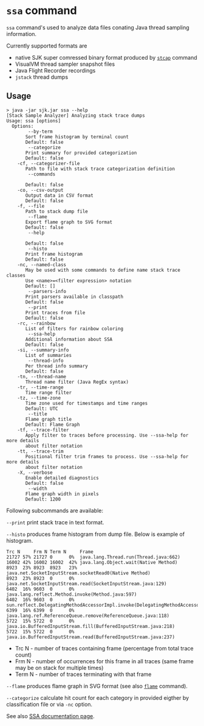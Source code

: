 `ssa` command
=============

`ssa` command's used to analyze data files conating Java thread sampling information.

Currently supported formats are

 - native SJK super comressed binary format produced by [`stcap`](STCAP.md) command
 - VisualVM thread sampler snapshot files
 - Java Flight Recorder recordings
 - `jstack` thread dumps

Usage
-----

    > java -jar sjk.jar ssa --help
	[Stack Sample Analyzer] Analyzing stack trace dumps
	Usage: ssa [options]
	  Options:
			--by-term
		   Sort frame histogram by terminal count
		   Default: false
			--categorize
		   Print summary for provided categorization
		   Default: false
		-cf, --categorizer-file
		   Path to file with stack trace categorization definition
			--commands
		   
		   Default: false
		-co, --csv-output
		   Output data in CSV format
		   Default: false
		-f, --file
		   Path to stack dump file
			--flame
		   Export flame graph to SVG format
		   Default: false
			--help
		   
		   Default: false
			--histo
		   Print frame histogram
		   Default: false
		-nc, --named-class
		   May be used with some commands to define name stack trace classes
	       Use <name>=<filter expression> notation
		   Default: []
			--parsers-info
		   Print parsers available in classpath
		   Default: false
			--print
		   Print traces from file
		   Default: false
		-rc, --rainbow
		   List of filters for rainbow coloring
			--ssa-help
		   Additional information about SSA
		   Default: false
		-si, --summary-info
		   List of summaries
			--thread-info
		   Per thread info summary
		   Default: false
		-tn, --thread-name
		   Thread name filter (Java RegEx syntax)
		-tr, --time-range
		   Time range filter
		-tz, --time-zone
		   Time zone used for timestamps and time ranges
		   Default: UTC
			--title
		   Flame graph title
		   Default: Flame Graph
		-tf, --trace-filter
		   Apply filter to traces before processing. Use --ssa-help for more details
		   about filter notation
		-tt, --trace-trim
		   Positional filter trim frames to process. Use --ssa-help for more details
		   about filter notation
		-X, --verbose
		   Enable detailed diagnostics
		   Default: false
			--width
		   Flame graph width in pixels
		   Default: 1200

Following subcommands are available:

`--print` print stack trace in text format.

`--histo` produces frame histogram from dump file. Below is example of histogram.

	Trc N     Frm N Term N     Frame                                                                                                                 
	21727 57% 21727 0      0%  java.lang.Thread.run(Thread.java:662)                                                                                 
	16002 42% 16002 16002  42% java.lang.Object.wait(Native Method)                                                                                  
	8923  23% 8923  8923   23% java.net.SocketInputStream.socketRead0(Native Method)                                                                 
	8923  23% 8923  0      0%  java.net.SocketInputStream.read(SocketInputStream.java:129)                                                           
	6402  16% 9603  0      0%  java.lang.reflect.Method.invoke(Method.java:597)                                                                      
	6402  16% 9603  0      0%  sun.reflect.DelegatingMethodAccessorImpl.invoke(DelegatingMethodAccessorImpl.java:25)                                 
	6399  16% 6399  0      0%  java.lang.ref.ReferenceQueue.remove(ReferenceQueue.java:118)                                                          
	5722  15% 5722  0      0%  java.io.BufferedInputStream.fill(BufferedInputStream.java:218)                                                        
	5722  15% 5722  0      0%  java.io.BufferedInputStream.read(BufferedInputStream.java:237)                                                        

- Trc N - number of traces containing frame (percentage from total trace count)
- Frm N - number of occurrences for this frame in all traces (same frame may be on stack for multiple times)
- Term N - number of traces terminating with that frame

`--flame` produces flame graph in SVG format (see also [`flame`][hflame] command).

`--categorize` calculate hit count for each category in provided eigther by classification file or via `-nc` option.

See also [SSA documentation page](../src/main/resources/org/gridkit/jvmtool/cmd/ssa-help.md).

 [hflame]: ../../sjk-hflame/docs/FLAME.md